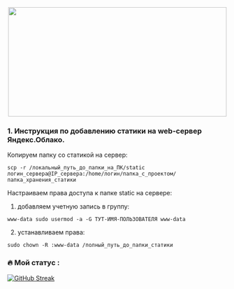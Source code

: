 <div align="center">
  <img src="https://media.giphy.com/media/dWesBcTLavkZuG35MI/giphy.gif" width="500" height="250"/>
</div>

### 1. Инструкция по добавлению статики на web-сервер Яндекс.Облако.
Копируем папку со статикой на сервер:
```
scp -r /локальный_путь_до_папки_на_ПК/static логин_сервера@IP_сервера:/home/логин/папка_с_проектом/папка_хранения_статики
```
Настраиваем права доступа к папке static на сервере:
1) добавляем учетную запись в группу:
```
www-data sudo usermod -a -G ТУТ-ИМЯ-ПОЛЬЗОВАТЕЛЯ www-data
```
2) устанавливаем права:
```
sudo chown -R :www-data /полный_путь_до_папки_статики
```

### :fire: Мой статус :
[![GitHub Streak](http://github-readme-streak-stats.herokuapp.com?user=grwo1&theme=dark&background=000000)](https://git.io/streak-stats)
